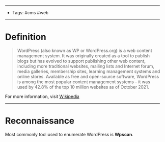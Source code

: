 ----
- Tags: #cms #web
----
# Definition
> WordPress (also known as WP or WordPress.org) is a web content management system. It was originally created as a tool to publish blogs but has evolved to support publishing other web content, including more traditional websites, mailing lists and Internet forum, media galleries, membership sites, learning management systems and online stores. Available as free and open-source software, WordPress is among the most popular content management systems – it was used by 42.8% of the top 10 million websites as of October 2021.

For more information, visit [Wikipedia](https://en.wikipedia.org/wiki/WordPress)

----
# Reconnaissance
Most commonly tool used to enumerate WordPress is **Wpscan**.
